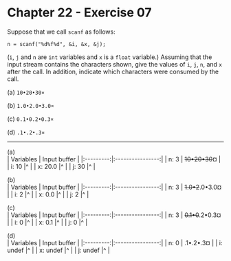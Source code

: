 # Chapter 22 - Exercise 07

Suppose that we call `scanf` as follows:

```
n = scanf("%d%f%d", &i, &x, &j);
```

(`i`, `j` and `n` are `int` variables and `x` is a `float` variable.) Assuming that the input stream contains the characters shown, give the values of `i`, `j`, `n`, and `x` after the call. In addition, indicate which characters were consumed by the call.  

(a) `10•20•30¤`  

(b) `1.0•2.0•3.0¤`  

(c) `0.1•0.2•0.3¤`  

(d) `.1•.2•.3¤`  

---
    
(a)  
| Variables |   Input buffer   |
|:---------:|:----------------:|
| n: 3      | ~~10•20•30~~¤    |
| i: 10     |^                 |
| x: 20.0   |^                 |
| j: 30     |^                 |

(b)  
| Variables |   Input buffer   |
|:---------:|:----------------:|
| n: 3      | ~~1.0•2~~.0•3.0¤ |
| i: 2      |^                 |
| x: 0.0    |^                 |
| j: 2      |^                 |

(c)  
| Variables |   Input buffer   |
|:---------:|:----------------:|
| n: 3      | ~~0.1•0~~.2•0.3¤ |
| i: 0      |^                 |
| x: 0.1    |^                 |
| j: 0      |^                 |

(d)  
| Variables |   Input buffer   |
|:---------:|:----------------:|
| n: 0      |    .1•.2•.3¤     |
| i: undef  |^                 |
| x: undef  |^                 |
| j: undef  |^                 |
